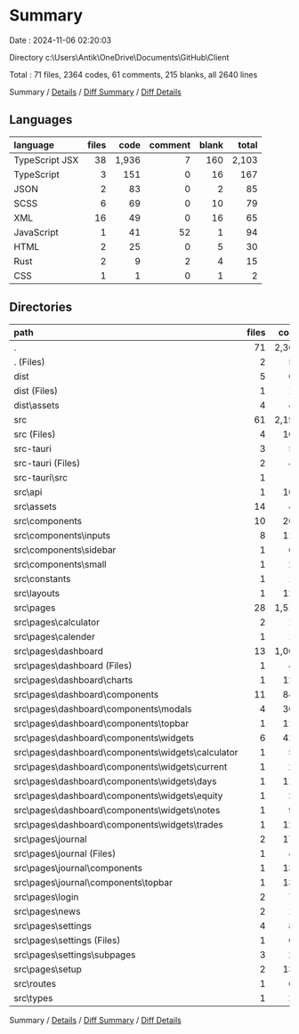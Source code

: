 # Summary

Date : 2024-11-06 02:20:03

Directory c:\\Users\\Antik\\OneDrive\\Documents\\GitHub\\Client

Total : 71 files,  2364 codes, 61 comments, 215 blanks, all 2640 lines

Summary / [Details](details.md) / [Diff Summary](diff.md) / [Diff Details](diff-details.md)

## Languages
| language | files | code | comment | blank | total |
| :--- | ---: | ---: | ---: | ---: | ---: |
| TypeScript JSX | 38 | 1,936 | 7 | 160 | 2,103 |
| TypeScript | 3 | 151 | 0 | 16 | 167 |
| JSON | 2 | 83 | 0 | 2 | 85 |
| SCSS | 6 | 69 | 0 | 10 | 79 |
| XML | 16 | 49 | 0 | 16 | 65 |
| JavaScript | 1 | 41 | 52 | 1 | 94 |
| HTML | 2 | 25 | 0 | 5 | 30 |
| Rust | 2 | 9 | 2 | 4 | 15 |
| CSS | 1 | 1 | 0 | 1 | 2 |

## Directories
| path | files | code | comment | blank | total |
| :--- | ---: | ---: | ---: | ---: | ---: |
| . | 71 | 2,364 | 61 | 215 | 2,640 |
| . (Files) | 2 | 50 | 0 | 3 | 53 |
| dist | 5 | 61 | 52 | 7 | 120 |
| dist (Files) | 1 | 13 | 0 | 3 | 16 |
| dist\\assets | 4 | 48 | 52 | 4 | 104 |
| src | 61 | 2,199 | 7 | 200 | 2,406 |
| src (Files) | 4 | 102 | 0 | 16 | 118 |
| src-tauri | 3 | 54 | 2 | 5 | 61 |
| src-tauri (Files) | 2 | 48 | 0 | 2 | 50 |
| src-tauri\\src | 1 | 6 | 2 | 3 | 11 |
| src\\api | 1 | 109 | 0 | 7 | 116 |
| src\\assets | 14 | 43 | 0 | 14 | 57 |
| src\\components | 10 | 202 | 0 | 28 | 230 |
| src\\components\\inputs | 8 | 119 | 0 | 19 | 138 |
| src\\components\\sidebar | 1 | 61 | 0 | 5 | 66 |
| src\\components\\small | 1 | 22 | 0 | 4 | 26 |
| src\\constants | 1 | 14 | 0 | 4 | 18 |
| src\\layouts | 1 | 125 | 0 | 15 | 140 |
| src\\pages | 28 | 1,516 | 7 | 109 | 1,632 |
| src\\pages\\calculator | 2 | 14 | 0 | 2 | 16 |
| src\\pages\\calender | 1 | 14 | 0 | 1 | 15 |
| src\\pages\\dashboard | 13 | 1,009 | 7 | 69 | 1,085 |
| src\\pages\\dashboard (Files) | 1 | 42 | 6 | 4 | 52 |
| src\\pages\\dashboard\\charts | 1 | 120 | 1 | 3 | 124 |
| src\\pages\\dashboard\\components | 11 | 847 | 0 | 62 | 909 |
| src\\pages\\dashboard\\components\\modals | 4 | 309 | 0 | 15 | 324 |
| src\\pages\\dashboard\\components\\topbar | 1 | 111 | 0 | 12 | 123 |
| src\\pages\\dashboard\\components\\widgets | 6 | 427 | 0 | 35 | 462 |
| src\\pages\\dashboard\\components\\widgets\\calculator | 1 | 51 | 0 | 3 | 54 |
| src\\pages\\dashboard\\components\\widgets\\current | 1 | 22 | 0 | 2 | 24 |
| src\\pages\\dashboard\\components\\widgets\\days | 1 | 117 | 0 | 9 | 126 |
| src\\pages\\dashboard\\components\\widgets\\equity | 1 | 22 | 0 | 2 | 24 |
| src\\pages\\dashboard\\components\\widgets\\notes | 1 | 93 | 0 | 8 | 101 |
| src\\pages\\dashboard\\components\\widgets\\trades | 1 | 122 | 0 | 11 | 133 |
| src\\pages\\journal | 2 | 171 | 0 | 7 | 178 |
| src\\pages\\journal (Files) | 1 | 41 | 0 | 2 | 43 |
| src\\pages\\journal\\components | 1 | 130 | 0 | 5 | 135 |
| src\\pages\\journal\\components\\topbar | 1 | 130 | 0 | 5 | 135 |
| src\\pages\\login | 2 | 77 | 0 | 7 | 84 |
| src\\pages\\news | 2 | 14 | 0 | 2 | 16 |
| src\\pages\\settings | 4 | 87 | 0 | 7 | 94 |
| src\\pages\\settings (Files) | 1 | 66 | 0 | 4 | 70 |
| src\\pages\\settings\\subpages | 3 | 21 | 0 | 3 | 24 |
| src\\pages\\setup | 2 | 130 | 0 | 14 | 144 |
| src\\routes | 1 | 60 | 0 | 2 | 62 |
| src\\types | 1 | 28 | 0 | 5 | 33 |

Summary / [Details](details.md) / [Diff Summary](diff.md) / [Diff Details](diff-details.md)